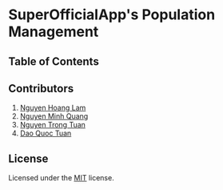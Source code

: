 # SuperOfficialApp's Population Management
## Table of Contents
## Contributors
1. [Nguyen Hoang Lam](https://github.com/ginonlm12)
2. [Nguyen Minh Quang](https://github.com/nmquang003)
3. [Nguyen Trong Tuan](https://github.com/Trgtuan10)
4. [Dao Quoc Tuan](https://github.com/MrTuanDao)
## License
Licensed under the [MIT](LICENSE.md) license.
